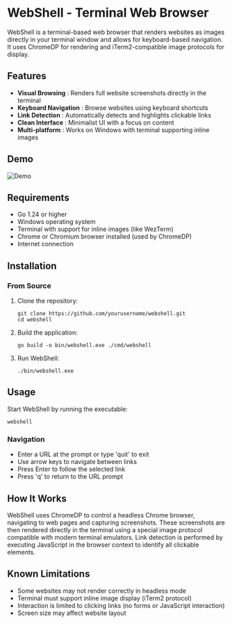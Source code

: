 # WebShell - Terminal Web Browser

WebShell is a terminal-based web browser that renders websites as images directly in your terminal window and allows for keyboard-based navigation. It uses ChromeDP for rendering and iTerm2-compatible image protocols for display.

## Features

* **Visual Browsing** : Renders full website screenshots directly in the terminal
* **Keyboard Navigation** : Browse websites using keyboard shortcuts
* **Link Detection** : Automatically detects and highlights clickable links
* **Clean Interface** : Minimalist UI with a focus on content
* **Multi-platform** : Works on Windows with terminal supporting inline images

## Demo

![Demo](https://via.placeholder.com/800x450?text=WebShell+Demo)

## Requirements

* Go 1.24 or higher
* Windows operating system
* Terminal with support for inline images (like WezTerm)
* Chrome or Chromium browser installed (used by ChromeDP)
* Internet connection

## Installation

### From Source

1. Clone the repository:
   ```
   git clone https://github.com/yourusername/webshell.git
   cd webshell
   ```
2. Build the application:
   ```
   go build -o bin/webshell.exe ./cmd/webshell
   ```
3. Run WebShell:
   ```
   ./bin/webshell.exe
   ```

## Usage

Start WebShell by running the executable:

```
webshell
```

### Navigation

* Enter a URL at the prompt or type 'quit' to exit
* Use arrow keys to navigate between links
* Press Enter to follow the selected link
* Press 'q' to return to the URL prompt

## How It Works

WebShell uses ChromeDP to control a headless Chrome browser, navigating to web pages and capturing screenshots. These screenshots are then rendered directly in the terminal using a special image protocol compatible with modern terminal emulators. Link detection is performed by executing JavaScript in the browser context to identify all clickable elements.

## Known Limitations

* Some websites may not render correctly in headless mode
* Terminal must support inline image display (iTerm2 protocol)
* Interaction is limited to clicking links (no forms or JavaScript interaction)
* Screen size may affect website layout
